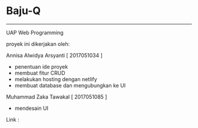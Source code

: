 # Baju-Q
________________________________________________________________________________________________________________
UAP Web Programming

proyek ini dikerjakan oleh:

Annisa Alwidya Arsyanti [ 2017051034 ]
- penentuan ide proyek
- membuat fitur CRUD
- melakukan hosting dengan netlify
- membuat database dan mengubungkan ke UI

Muhammad Zaka Tawakal [ 2017051085 ]
- mendesain UI

Link : 
